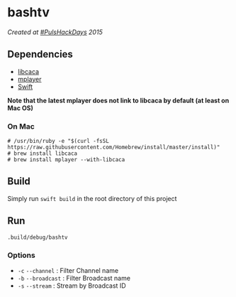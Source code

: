 # bashtv
*Created at [#PulsHackDays](http://www.pulshackdays.de/) 2015*

## Dependencies
- [libcaca](http://caca.zoy.org/)
- [mplayer](https://www.mplayerhq.hu/)
- [Swift](https://swift.org/download/#latest-development-snapshots)

**Note that the latest mplayer does not link to libcaca by default (at least on Mac OS)**

### On Mac
```
# /usr/bin/ruby -e "$(curl -fsSL https://raw.githubusercontent.com/Homebrew/install/master/install)"
# brew install libcaca
# brew install mplayer --with-libcaca
```

## Build
Simply run `swift build` in the root directory of this project

## Run
`.build/debug/bashtv`

### Options
- `-c` `--channel` : Filter Channel name
- `-b` `--broadcast` : Filter Broadcast name
- `-s` `--stream` : Stream by Broadcast ID
